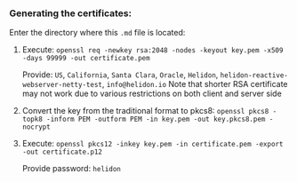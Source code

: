 ### Generating the certificates: ###

Enter the directory where this `.md` file is located:

1. Execute: `openssl req -newkey rsa:2048 -nodes -keyout key.pem -x509 -days 99999 -out certificate.pem`

    Provide: `US`, `California`, `Santa Clara`, `Oracle`, `Helidon`, `helidon-reactive-webserver-netty-test`, `info@helidon.io`
    Note that shorter RSA certificate may not work due to various restrictions on both client and server side

2. Convert the key from the traditional format to pkcs8: `openssl pkcs8 -topk8 -inform PEM -outform PEM -in key.pem -out key.pkcs8.pem -nocrypt`
3. Execute: `openssl pkcs12 -inkey key.pem -in certificate.pem -export -out certificate.p12`

    Provide password: `helidon`
